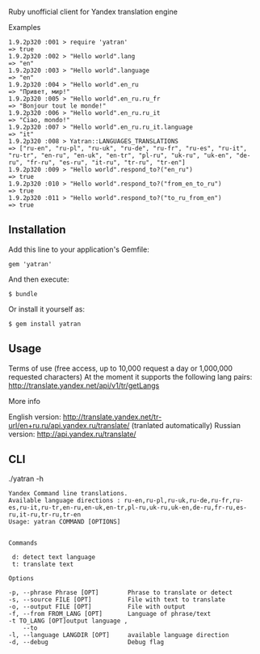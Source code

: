 Ruby unofficial client for Yandex translation engine


Examples


    1.9.2p320 :001 > require 'yatran'
    => true
    1.9.2p320 :002 > "Hello world".lang
    => "en"
    1.9.2p320 :003 > "Hello world".language
    => "en"
    1.9.2p320 :004 > "Hello world".en_ru
    => "Привет, мир!"
    1.9.2p320 :005 > "Hello world".en_ru.ru_fr
    => "Bonjour tout le monde!"
    1.9.2p320 :006 > "Hello world".en_ru.ru_it
    => "Ciao, mondo!"
    1.9.2p320 :007 > "Hello world".en_ru.ru_it.language
    => "it"
    1.9.2p320 :008 > Yatran::LANGUAGES_TRANSLATIONS
    => ["ru-en", "ru-pl", "ru-uk", "ru-de", "ru-fr", "ru-es", "ru-it", "ru-tr", "en-ru", "en-uk", "en-tr", "pl-ru", "uk-ru", "uk-en", "de-ru", "fr-ru", "es-ru", "it-ru", "tr-ru", "tr-en"]
    1.9.2p320 :009 > "Hello world".respond_to?("en_ru")
    => true
    1.9.2p320 :010 > "Hello world".respond_to?("from_en_to_ru")
    => true
    1.9.2p320 :011 > "Hello world".respond_to?("to_ru_from_en")
    => true




## Installation

Add this line to your application's Gemfile:

    gem 'yatran'

And then execute:

    $ bundle

Or install it yourself as:

    $ gem install yatran

## Usage

 Terms of use (free access, up to 10,000 request a day or 1,000,000 requested characters)
 At the moment it supports the following lang pairs:
 http://translate.yandex.net/api/v1/tr/getLangs

 More info

 English version: http://translate.yandex.net/tr-url/en+ru.ru/api.yandex.ru/translate/  (tranlated automatically)
 Russian version: http://api.yandex.ru/translate/


## CLI

 ./yatran -h
 
    Yandex Command line translations.
    Available language directions : ru-en,ru-pl,ru-uk,ru-de,ru-fr,ru-es,ru-it,ru-tr,en-ru,en-uk,en-tr,pl-ru,uk-ru,uk-en,de-ru,fr-ru,es-ru,it-ru,tr-ru,tr-en
    Usage: yatran COMMAND [OPTIONS]


    Commands

     d: detect text language
     t: translate text

    Options

    -p, --phrase Phrase [OPT]        Phrase to translate or detect
    -s, --source FILE [OPT]          File with text to translate
    -o, --output FILE [OPT]          File with output
    -f, --from FROM_LANG [OPT]       Language of phrase/text 
    -t TO_LANG [OPT]output language ,
        --to
    -l, --language LANGDIR [OPT]     available language direction
    -d, --debug                      Debug flag



